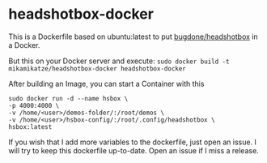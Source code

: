 # headshotbox-docker

This is a Dockerfile based on ubuntu:latest to put [bugdone/headshotbox](https://github.com/bugdone/headshotbox) in a Docker.

But this on your Docker server and execute:
```sudo docker build -t mikamikatze/headshotbox-docker headshotbox-docker```
  
After building an Image, you can start a Container with this
```
sudo docker run -d --name hsbox \
-p 4000:4000 \
-v /home/<user>/demos-folder/:/root/demos \
-v /home/<user>/hsbox-config/:/root/.config/headshotbox \
hsbox:latest
```
If you wish that I add more variables to the dockerfile, just open an issue.
I will try to keep this dockerfile up-to-date. Open an issue if I miss a release.
